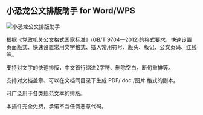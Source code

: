 ## 小恐龙公文排版助手 for Word/WPS


![小恐龙公文排版助手](https://gw.xkonglong.com/img/xklbanner.jpg)

根据《党政机关公文格式国家标准》(GB/T 9704—2012)的格式要求，快速设置页面版式、快速设置常用文字格式、插入常用符号、版头、版记、公文页码、红线等。

支持对文字的快速排版，中文首行缩进2字符、删除空白，断句重排等。

支持对文档盖章、可以在文档同目录下生成 PDF/ doc /图片 格式的副本。

可广泛用于各类规范文本的排版。

本插件完全免费，承诺不含任何恶意代码。
